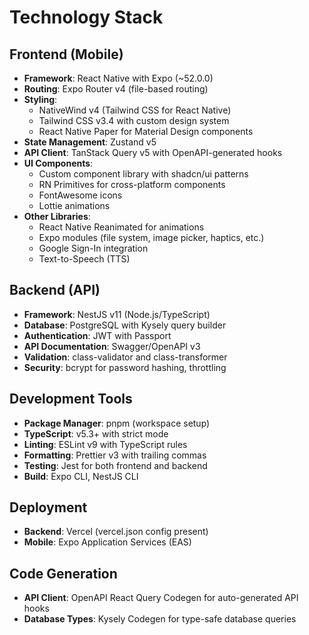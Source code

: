 # Technology Stack

## Frontend (Mobile)
- **Framework**: React Native with Expo (~52.0.0)
- **Routing**: Expo Router v4 (file-based routing)
- **Styling**: 
  - NativeWind v4 (Tailwind CSS for React Native)
  - Tailwind CSS v3.4 with custom design system
  - React Native Paper for Material Design components
- **State Management**: Zustand v5
- **API Client**: TanStack Query v5 with OpenAPI-generated hooks
- **UI Components**:
  - Custom component library with shadcn/ui patterns
  - RN Primitives for cross-platform components
  - FontAwesome icons
  - Lottie animations
- **Other Libraries**:
  - React Native Reanimated for animations
  - Expo modules (file system, image picker, haptics, etc.)
  - Google Sign-In integration
  - Text-to-Speech (TTS)

## Backend (API)
- **Framework**: NestJS v11 (Node.js/TypeScript)
- **Database**: PostgreSQL with Kysely query builder
- **Authentication**: JWT with Passport
- **API Documentation**: Swagger/OpenAPI v3
- **Validation**: class-validator and class-transformer
- **Security**: bcrypt for password hashing, throttling

## Development Tools
- **Package Manager**: pnpm (workspace setup)
- **TypeScript**: v5.3+ with strict mode
- **Linting**: ESLint v9 with TypeScript rules
- **Formatting**: Prettier v3 with trailing commas
- **Testing**: Jest for both frontend and backend
- **Build**: Expo CLI, NestJS CLI

## Deployment
- **Backend**: Vercel (vercel.json config present)
- **Mobile**: Expo Application Services (EAS)

## Code Generation
- **API Client**: OpenAPI React Query Codegen for auto-generated API hooks
- **Database Types**: Kysely Codegen for type-safe database queries